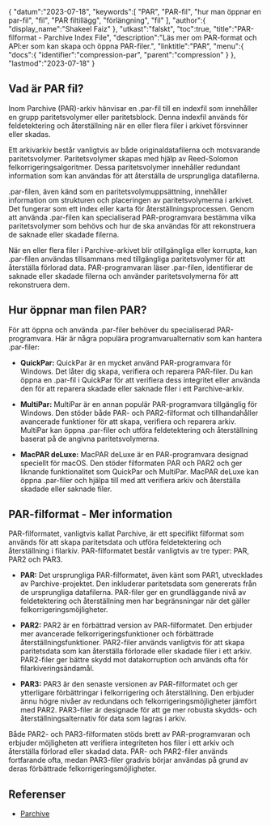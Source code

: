 {
"datum":"2023-07-18",
   "keywords":[
"PAR",
"PAR-fil",
"hur man öppnar en par-fil",
"fil",
"PAR filtillägg",
"förlängning",
"fil"
],
   "author":{
"display_name":"Shakeel Faiz"
},
"utkast":"falskt",
"toc":true,
"title":"PAR-filformat - Parchive Index File",
   "description":"Läs mer om PAR-format och API:er som kan skapa och öppna PAR-filer.",
   "linktitle":"PAR",
   "menu":{
      "docs":{
         "identifier":"compression-par",
         "parent":"compression"
}
},
"lastmod":"2023-07-18"
}

## Vad är PAR fil?

Inom Parchive (PAR)-arkiv hänvisar en .par-fil till en indexfil som innehåller en grupp paritetsvolymer eller paritetsblock. Denna indexfil används för feldetektering och återställning när en eller flera filer i arkivet försvinner eller skadas.

Ett arkivarkiv består vanligtvis av både originaldatafilerna och motsvarande paritetsvolymer. Paritetsvolymer skapas med hjälp av Reed-Solomon felkorrigeringsalgoritmer. Dessa paritetsvolymer innehåller redundant information som kan användas för att återställa de ursprungliga datafilerna.

.par-filen, även känd som en paritetsvolymuppsättning, innehåller information om strukturen och placeringen av paritetsvolymerna i arkivet. Det fungerar som ett index eller karta för återställningsprocessen. Genom att använda .par-filen kan specialiserad PAR-programvara bestämma vilka paritetsvolymer som behövs och hur de ska användas för att rekonstruera de saknade eller skadade filerna.

När en eller flera filer i Parchive-arkivet blir otillgängliga eller korrupta, kan .par-filen användas tillsammans med tillgängliga paritetsvolymer för att återställa förlorad data. PAR-programvaran läser .par-filen, identifierar de saknade eller skadade filerna och använder paritetsvolymerna för att rekonstruera dem.

## Hur öppnar man filen PAR?

För att öppna och använda .par-filer behöver du specialiserad PAR-programvara. Här är några populära programvarualternativ som kan hantera .par-filer:

- **QuickPar:** QuickPar är en mycket använd PAR-programvara för Windows. Det låter dig skapa, verifiera och reparera PAR-filer. Du kan öppna en .par-fil i QuickPar för att verifiera dess integritet eller använda den för att reparera skadade eller saknade filer i ett Parchive-arkiv.

- **MultiPar:** MultiPar är en annan populär PAR-programvara tillgänglig för Windows. Den stöder både PAR- och PAR2-filformat och tillhandahåller avancerade funktioner för att skapa, verifiera och reparera arkiv. MultiPar kan öppna .par-filer och utföra feldetektering och återställning baserat på de angivna paritetsvolymerna.

- **MacPAR deLuxe:** MacPAR deLuxe är en PAR-programvara designad speciellt för macOS. Den stöder filformaten PAR och PAR2 och ger liknande funktionalitet som QuickPar och MultiPar. MacPAR deLuxe kan öppna .par-filer och hjälpa till med att verifiera arkiv och återställa skadade eller saknade filer.

## PAR-filformat - Mer information

PAR-filformatet, vanligtvis kallat Parchive, är ett specifikt filformat som används för att skapa paritetsdata och utföra feldetektering och återställning i filarkiv. PAR-filformatet består vanligtvis av tre typer: PAR, PAR2 och PAR3.

- **PAR:** Det ursprungliga PAR-filformatet, även känt som PAR1, utvecklades av Parchive-projektet. Den inkluderar paritetsdata som genererats från de ursprungliga datafilerna. PAR-filer ger en grundläggande nivå av feldetektering och återställning men har begränsningar när det gäller felkorrigeringsmöjligheter.

- **PAR2:** PAR2 är en förbättrad version av PAR-filformatet. Den erbjuder mer avancerade felkorrigeringsfunktioner och förbättrade återställningsfunktioner. PAR2-filer används vanligtvis för att skapa paritetsdata som kan återställa förlorade eller skadade filer i ett arkiv. PAR2-filer ger bättre skydd mot datakorruption och används ofta för filarkiveringsändamål.

- **PAR3:** PAR3 är den senaste versionen av PAR-filformatet och ger ytterligare förbättringar i felkorrigering och återställning. Den erbjuder ännu högre nivåer av redundans och felkorrigeringsmöjligheter jämfört med PAR2. PAR3-filer är designade för att ge mer robusta skydds- och återställningsalternativ för data som lagras i arkiv.

Både PAR2- och PAR3-filformaten stöds brett av PAR-programvaran och erbjuder möjligheten att verifiera integriteten hos filer i ett arkiv och återställa förlorad eller skadad data. PAR- och PAR2-filer används fortfarande ofta, medan PAR3-filer gradvis börjar användas på grund av deras förbättrade felkorrigeringsmöjligheter.

## Referenser
* [Parchive](https://en.wikipedia.org/wiki/Parchive)


